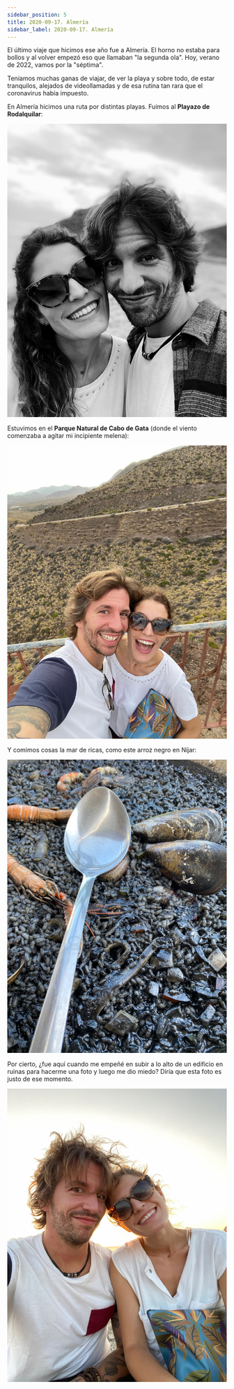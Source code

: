 ```yaml
---
sidebar_position: 5
title: 2020-09-17. Almería
sidebar_label: 2020-09-17. Almería
---
```


El último viaje que hicimos ese año fue a Almería. El horno no estaba para bollos y al volver empezó eso que llamaban "la segunda ola". Hoy, verano de 2022, vamos por la "séptima".

Teníamos muchas ganas de viajar, de ver la playa y sobre todo, de estar tranquilos, alejados de videollamadas y de esa rutina tan rara que el coronavirus había impuesto.

En Almería hicimos una ruta por distintas playas. Fuimos al **Playazo de Rodalquilar**:

![Playazo de Rodalquilar](./foto1.jpg)

Estuvimos en el **Parque Natural de Cabo de Gata** (donde el viento comenzaba a agitar mi incipiente melena):

![Parque Natural de Cabo de Gata](./foto2.jpg)

Y comimos cosas la mar de ricas, como este arroz negro en Níjar:

![Níjar](./foto3.jpg)

Por cierto, ¿fue aquí cuando me empeñé en subir a lo alto de un edificio en ruinas para hacerme una foto y luego me dio miedo? Diría que esta foto es justo de ese momento.

![Cañón](./foto4.jpg)
